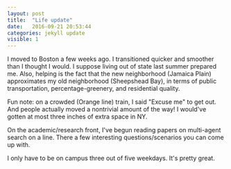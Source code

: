 ```yaml
---
layout: post
title:  "Life update"
date:   2016-09-21 20:53:44
categories: jekyll update
visible: 1
---
```


I moved to Boston a few weeks ago. I transitioned quicker and smoother than I thought I would. I suppose living out of state last summer prepared me. Also, helping is the fact that the new neighborhood (Jamaica Plain) approximates my old neighborhood (Sheepshead Bay), in terms of public transportation, percentage-greenery, and residential quality.

Fun note: on a crowded (Orange line) train, I said "Excuse me" to get out. And people actually moved a nontrivial amount of the way! I would've gotten at most three inches of extra space in NY.

On the academic/research front, I've begun reading papers on multi-agent search on a line. There a few interesting questions/scenarios you can come up with.

I only have to be on campus three out of five weekdays. It's pretty great.